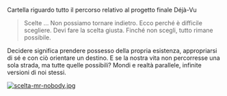  Cartella riguardo tutto il percorso relativo al progetto finale Déjà-Vu
 
 > Scelte ... Non possiamo tornare indietro. 
Ecco perché è difficile scegliere. 
Devi fare la scelta giusta. 
Finché non scegli, tutto rimane possibile.

Decidere significa prendere possesso della propria esistenza, appropriarsi di sé e con ciò orientare un destino. E se la nostra vita non percorresse una sola strada, ma tutte quelle possibili? Mondi e realtà
parallele, infinite versioni di noi stessi.

[![scelta-mr-nobody.jpg](https://i.postimg.cc/KzByJ6jP/scelta-mr-nobody.jpg)](https://postimg.cc/dksX0S83)
